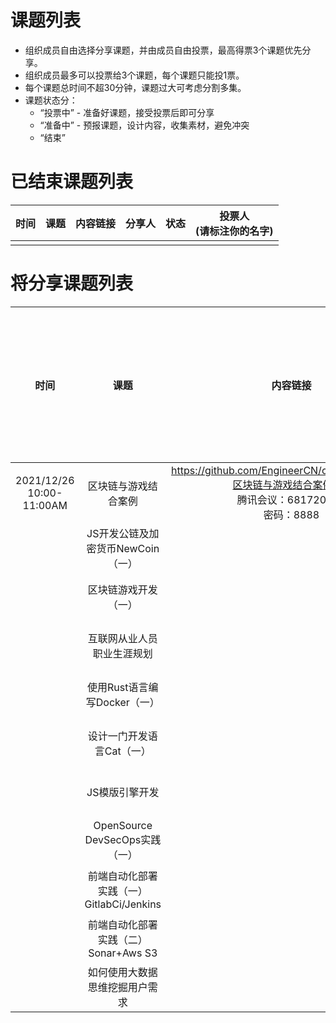 # 课题列表
* 组织成员自由选择分享课题，并由成员自由投票，最高得票3个课题优先分享。
* 组织成员最多可以投票给3个课题，每个课题只能投1票。
* 每个课题总时间不超30分钟，课题过大可考虑分割多集。
* 课题状态分：
  - “投票中” - 准备好课题，接受投票后即可分享
  - “准备中” - 预报课题，设计内容，收集素材，避免冲突
  - “结束”


# 已结束课题列表

|时间|课题|内容链接|分享人|状态|投票人<br>(请标注你的名字)|
| :----:| :----: | :----:| :----: | :----: |:----:|
|  |  ||  |||


# 将分享课题列表

|时间|课题|内容链接|分享人|状态|投票人<br>(请标注你的名字)|
| :----:| :----: | :----:| :----: | :----: |:----:|
| 2021/12/26<br>10:00-11:00AM | 区块链与游戏结合案例|https://github.com/EngineerCN/content/blob/main/区块链与游戏结合案例.md<br>腾讯会议：681720473<br>密码：8888|Ken|投票中|刘洋|
|| JS开发公链及加密货币NewCoin（一）||Ken|准备中||
|| 区块链游戏开发（一）||Ken|准备中||
|| 互联网从业人员职业生涯规划||Ken|准备中||
|| 使用Rust语言编写Docker（一）||Ken|准备中||
|| 设计一门开发语言Cat（一）||Ken|准备中||
|| JS模版引擎开发||Ken|准备中||
|| OpenSource DevSecOps实践（一）||Ken|准备中||
|| 前端自动化部署实践（一）<br>GitlabCi/Jenkins||刘洋|准备中||
|| 前端自动化部署实践（二）<br>Sonar+Aws S3||刘洋|准备中||
|| 如何使用大数据思维挖掘用户需求 ||熊猫|准备中||
